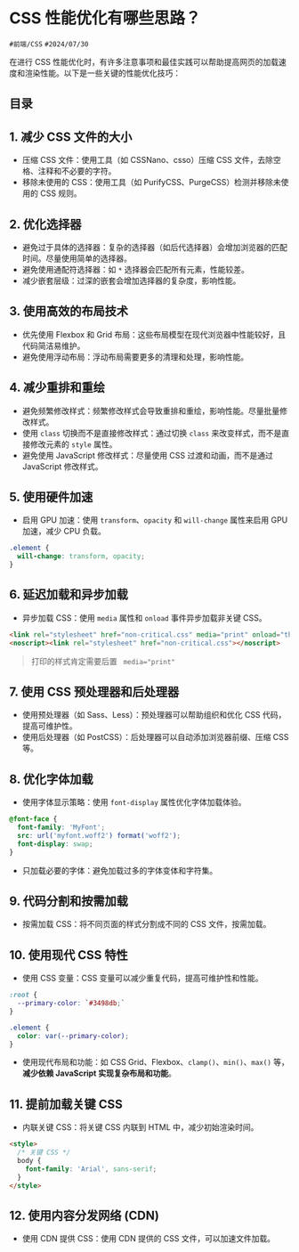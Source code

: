 
# CSS 性能优化有哪些思路？


`#前端/CSS`  `#2024/07/30`

在进行 CSS 性能优化时，有许多注意事项和最佳实践可以帮助提高网页的加载速度和渲染性能。以下是一些关键的性能优化技巧：


## 目录
<!-- toc -->
 ## 1. 减少 CSS 文件的大小 

- 压缩 CSS 文件：使用工具（如 CSSNano、csso）压缩 CSS 文件，去除空格、注释和不必要的字符。
- 移除未使用的 CSS：使用工具（如 PurifyCSS、PurgeCSS）检测并移除未使用的 CSS 规则。

## 2. 优化选择器

- 避免过于具体的选择器：复杂的选择器（如后代选择器）会增加浏览器的匹配时间。尽量使用简单的选择器。
- 避免使用通配符选择器：如 `*` 选择器会匹配所有元素，性能较差。
- 减少嵌套层级：过深的嵌套会增加选择器的复杂度，影响性能。

## 3. 使用高效的布局技术

- 优先使用 Flexbox 和 Grid 布局：这些布局模型在现代浏览器中性能较好，且代码简洁易维护。
- 避免使用浮动布局：浮动布局需要更多的清理和处理，影响性能。

## 4. 减少重排和重绘

- 避免频繁修改样式：频繁修改样式会导致重排和重绘，影响性能。尽量批量修改样式。
- 使用 `class` 切换而不是直接修改样式：通过切换 `class` 来改变样式，而不是直接修改元素的 `style` 属性。
- 避免使用 JavaScript 修改样式：尽量使用 CSS 过渡和动画，而不是通过 JavaScript 修改样式。

## 5. 使用硬件加速

- 启用 GPU 加速：使用 `transform`、`opacity` 和 `will-change` 属性来启用 GPU 加速，减少 CPU 负载。
```css
.element {
  will-change: transform, opacity;
}
```

## 6. 延迟加载和异步加载

- 异步加载 CSS：使用 `media` 属性和 `onload` 事件异步加载非关键 CSS。

```html
<link rel="stylesheet" href="non-critical.css" media="print" onload="this.media='all'">
<noscript><link rel="stylesheet" href="non-critical.css"></noscript>

```

> 打印的样式肯定需要后置 ` media="print"`

## 7. 使用 CSS 预处理器和后处理器

- 使用预处理器（如 Sass、Less）：预处理器可以帮助组织和优化 CSS 代码，提高可维护性。
- 使用后处理器（如 PostCSS）：后处理器可以自动添加浏览器前缀、压缩 CSS 等。

## 8. 优化字体加载

- 使用字体显示策略：使用 `font-display` 属性优化字体加载体验。
```css
@font-face {
  font-family: 'MyFont';
  src: url('myfont.woff2') format('woff2');
  font-display: swap;
}
```

- 只加载必要的字体：避免加载过多的字体变体和字符集。

## 9. 代码分割和按需加载

- 按需加载 CSS：将不同页面的样式分割成不同的 CSS 文件，按需加载。

## 10. 使用现代 CSS 特性

- 使用 CSS 变量：CSS 变量可以减少重复代码，提高可维护性和性能。
```css
:root {
  --primary-color: `#3498db;`
}

.element {
  color: var(--primary-color);
}
```

- 使用现代布局和功能：如 CSS Grid、Flexbox、`clamp()`、`min()`、`max()` 等，**减少依赖 JavaScript 实现复杂布局和功能**。

## 11. 提前加载关键 CSS

- 内联关键 CSS：将关键 CSS 内联到 HTML 中，减少初始渲染时间。
```html
<style>
  /* 关键 CSS */
  body {
    font-family: 'Arial', sans-serif;
  }
</style>

```

## 12. 使用内容分发网络 (CDN)

- 使用 CDN 提供 CSS：使用 CDN 提供的 CSS 文件，可以加速文件加载。
